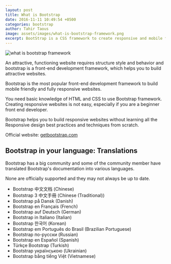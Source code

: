 ```yaml
---
layout: post
title: What is Bootstrap
date: 2016-11-11 10:49:54 +0500
categories: bootstrap
author: Tahir Taous
image: assets/images/what-is-bootstrap-framework.png
excerpt: BootStrap is a CSS framework to create responsive and mobile friendly without learning advance techniques.
---
```


<img src="{{site.baseurl}}/assets/images/what-is-bootstrap-framework.png" alt="what is bootstrap framework">

An attractive, functioning website requires structure style and behavior and bootstrap is a front-end development framework, which helps you to build attractive websites.

Bootstrap is the most popular front-end development framework to build mobile friendly and fully responsive websites.

You need basic knowledge of HTML and CSS to use Bootstrap framework. Creating responsive websites is not easy, especially if you are a beginner front end developer.

Bootstrap helps you to build responsive websites without learning all the Responsive design best practices and techniques from scratch.

Official website: [getbootstrap.com](http://getbootstrap.com/)

## Bootstrap in your language: Translations

Bootstrap has a big community and some of the community member have translated Bootstrap's documentation into various languages.

None are officially supported and they may not always be up to date.

- Bootstrap 中文文档 (Chinese)
- Bootstrap 3 中文手冊 (Chinese (Traditional))
- Bootstrap på Dansk (Danish)
- Bootstrap en Français (French)
- Bootstrap auf Deutsch (German)
- Bootstrap in Italiano (Italian)
- Bootstrap 한국어 (Korean)
- Bootstrap em Português do Brasil (Brazilian Portuguese)
- Bootstrap по-русски (Russian)
- Bootstrap en Español (Spanish)
- Türkçe Bootstrap (Turkish)
- Bootstrap українською (Ukrainian)
- Bootstrap bằng tiếng Việt (Vietnamese)
